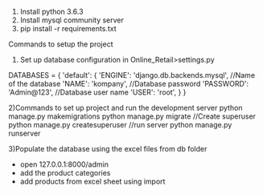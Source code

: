1) Install python 3.6.3
2) Install mysql community server
3) pip install -r requirements.txt


Commands to setup the project
1) Set up database configuration in Online_Retail>settings.py

DATABASES = {
    'default': {
        'ENGINE': 'django.db.backends.mysql',
        //Name of the database
        'NAME': 'kompany',
        //Database password
        'PASSWORD': 'Admin@123',
        //Database user name
        'USER': 'root',
    }
}


2)Commands to set up project and run the development server
  python manage.py makemigrations
  python manage.py migrate
  //Create superuser
  python manage.py createsuperuser
  //run server
  python manage.py runserver
  
3)Populate the database using the excel files from db folder
  - open 127.0.0.1:8000/admin
  - add the product categories
  - add products from excel sheet using import
  
